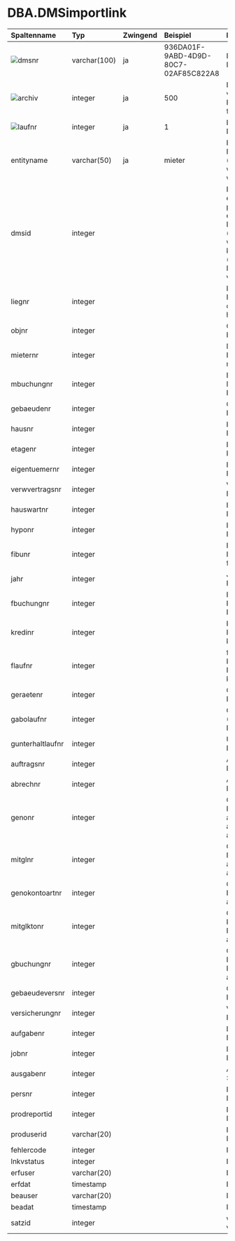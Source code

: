 # DBA.DMSimportlink

|Spaltenname|Typ|Zwingend|Beispiel|Kommentar|
|:----------|:--|:-------|:-------|:--------|
|![](pkey16.gif)dmsnr|varchar(100)|ja|936DA01F-9ABD-4D9D-80C7-02AF85C822A8|Eindeutige Identifikation eines Dokuments aus DMS|
|![](pkey16.gif)archiv|integer|ja|500|Die Archivnr wird von Rimo R5 vergeben, kann dort jedoch im Rahmen der E-Dossier Archive frei defineirt werden|
|![](pkey16.gif)laufnr|integer|ja|1|Fortlaufende Nummer pro DMSNR beginnend mit 1|
|entityname|varchar(50)|ja|mieter|Entität gemäss Rimo R5 Entitätenliste ("Dokumententypen.xlsx") mit welcher das Dokument verlinkt werden soll|
|dmsid|integer|||Eine Rimo R5 interne eindeutige ID des Datensatzes pro Entität (nur mit entityname eindeutig). Die dmsid zu einem Datensatz kann aus jeder View (z.B. vDMSMieter) ausgelesen werden und anstelle des kombinierten Primärschlüssels (z.B. liegnr, mieternr) zur Identifikation des Datensatzes verwendet werden|
|liegnr|integer|||Liegenschaftsnummer<br>Für Entitäten: lieg, mieter, objekt, gebaeude, haus, etage, hypothek,mieterbew|
|objnr|integer|||Objektnummer<br>Für Entitäten: objekt|
|mieternr|integer|||Mieternummer<br>Für Entitäten: mieter, mieterbew|
|mbuchungnr|integer|||Buchungsnummer einer Mieterbuchung<br>Für Entitäten: mieterbew|
|gebaeudenr|integer|||Gebäudenummer<br>Für Entitäten: gebaeude|
|hausnr|integer|||Hausnummer<br>Für Entitäten: haus, etage|
|etagenr|integer|||Etagennummer<br>Für Entitäten: etage|
|eigentuemernr|integer|||Eigentümernummer<br>Für Entitäten: eigentuemer|
|verwvertragsnr|integer|||Verwaltungsvertragsnummer<br>Für Entitäten: verwvertrag|
|hauswartnr|integer|||Hauswartnummer<br>Für Entitäten: hauswart|
|hyponr|integer|||Hypothekennummer<br>Für Entitäten: hypothek|
|fibunr|integer|||Fibunummer<br>Für Entitäten: fibu, fibujahr1, fibubuchung|
|jahr|integer|||Jahr (Buchhaltungsjahr)<br>Für Entitäten: fibujahr1|
|fbuchungnr|integer|||Buchungsnummer einer Fibubuchung<br>Für Entitäten: fibubuchung|
|kredinr|integer|||Kreditorennummer<br>Für Entitäten: kreditor,kredibuchungdms|
|flaufnr|integer|||fortlaufende Nummer einer Kreditorenrechnung<br>Für Entitäten: kredibuchungdms|
|geraetenr|integer|||Gerätenummer<br>Für Entitäten: geraet,gunterhalt|
|gabolaufnr|integer|||Geräteabonummer (Serviceabo)<br>Für Entitäten: gabo|
|gunterhaltlaufnr|integer|||Unterhaltslaufnummer<br>Für Entitäten: gunterhalt|
|auftragsnr|integer|||Auftragsnummer<br>Für Entitäten: auftrag|
|abrechnr|integer|||Abrechnungsnummer<br>Für Entitäten: abrechhknk|
|genonr|integer|||Genosssenschaftsnummer<br>Für Entitäten: akgenossenschaft, akgenomitglied, akmitglkonto, akmitglkontobeweg|
|mitglnr|integer|||Genossenschafternummer<br>Für Entitäten: akgenomitglied, akmitglkonto, akmitglkontobeweg|
|genokontoartnr|integer|||Genossenschaft-Kontoart<br>Für Entitäten: akmitglkonto, akmitglkontobeweg|
|mitglktonr|integer|||Genossenschafter Kontonummer<br>Für Entitäten: akmitglkonto, akmitglkontobeweg|
|gbuchungnr|integer|||Genosssenschafter Buchungsnummer<br>Für Entitäten: akmitglkontobeweg|
|gebaeudeversnr|integer|||Gebäudeversicherungsnummer<br>Für Entitäten: gebaeudevers|
|versicherungnr|integer|||Versicherungsnummer<br>Für Entitäten: versicherung|
|aufgabenr|integer|||Nummer einer Aufgabe<br>Für Entitäten: aufgabe|
|jobnr|integer|||Nummer eines Jobs<br>Für Entitäten: jobkonfig|
|ausgabenr|integer|||Ausgabenumme<br>\>Für Entitäten: ausgabe|
|persnr|integer|||Personennummer<br>Für Entitäten: person|
|prodreportid|integer|||ReportID<br>Für Entitäten: archivreport|
|produserid|varchar(20)|||BenutzerID<br>Für Entitäten: produsers|
|fehlercode|integer|||Fehlercode|
|lnkvstatus|integer|||Linkstatusnummer|
|erfuser|varchar(20)|||Erfassungsuser|
|erfdat|timestamp|||Erfassungsdatum|
|beauser|varchar(20)|||Letzer Bearbeitungsuser|
|beadat|timestamp|||Letztes Bearbeitungsdatum|
|satzid|integer|||wird nur von Rimo R5 verwendet|
